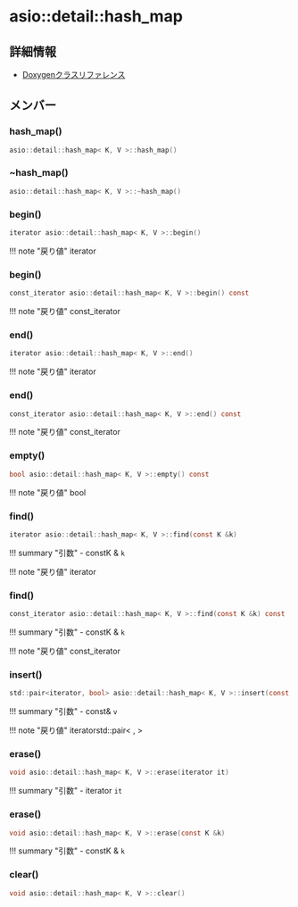 # asio::detail::hash_map



## 詳細情報

- [Doxygenクラスリファレンス](https://lang-ship.com/reference/ESP32/latest/classasio_1_1detail_1_1hash__map.html)

## メンバー







### hash_map()



```c
asio::detail::hash_map< K, V >::hash_map()
```



### ~hash_map()



```c
asio::detail::hash_map< K, V >::~hash_map()
```



### begin()



```c
iterator asio::detail::hash_map< K, V >::begin()
```

!!! note "戻り値"
	iterator



### begin()



```c
const_iterator asio::detail::hash_map< K, V >::begin() const
```

!!! note "戻り値"
	const_iterator



### end()



```c
iterator asio::detail::hash_map< K, V >::end()
```

!!! note "戻り値"
	iterator



### end()



```c
const_iterator asio::detail::hash_map< K, V >::end() const
```

!!! note "戻り値"
	const_iterator



### empty()



```c
bool asio::detail::hash_map< K, V >::empty() const
```

!!! note "戻り値"
	bool



### find()



```c
iterator asio::detail::hash_map< K, V >::find(const K &k)
```

!!! summary "引数"
	- constK & `k` 

!!! note "戻り値"
	iterator



### find()



```c
const_iterator asio::detail::hash_map< K, V >::find(const K &k) const
```

!!! summary "引数"
	- constK & `k` 

!!! note "戻り値"
	const_iterator



### insert()



```c
std::pair<iterator, bool> asio::detail::hash_map< K, V >::insert(const value_type &v)
```

!!! summary "引数"
	- const& `v` 

!!! note "戻り値"
	iteratorstd::pair< ,  >



### erase()



```c
void asio::detail::hash_map< K, V >::erase(iterator it)
```

!!! summary "引数"
	- iterator `it` 



### erase()



```c
void asio::detail::hash_map< K, V >::erase(const K &k)
```

!!! summary "引数"
	- constK & `k` 



### clear()



```c
void asio::detail::hash_map< K, V >::clear()
```



